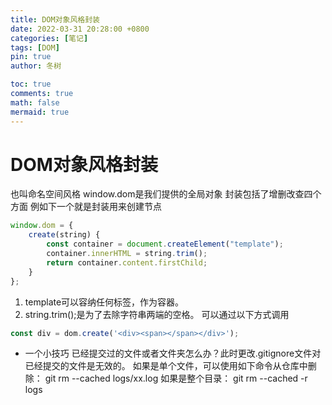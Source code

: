 ```yaml
---
title: DOM对象风格封装
date: 2022-03-31 20:28:00 +0800
categories: [笔记]
tags: [DOM]
pin: true
author: 冬树

toc: true
comments: true
math: false
mermaid: true
---
```


# DOM对象风格封装
也叫命名空间风格
window.dom是我们提供的全局对象
封装包括了增删改查四个方面
例如下一个就是封装用来创建节点
```javascript
window.dom = {
    create(string) {
        const container = document.createElement("template");
        container.innerHTML = string.trim();
        return container.content.firstChild;
    }
};
```
1. template可以容纳任何标签，作为容器。
2. string.trim();是为了去除字符串两端的空格。
可以通过以下方式调用
```javascript
const div = dom.create('<div><span></span></div>');
```
* 一个小技巧
已经提交过的文件或者文件夹怎么办？此时更改.gitignore文件对已经提交的文件是无效的。
如果是单个文件，可以使用如下命令从仓库中删除：
git rm --cached logs/xx.log
如果是整个目录：
git rm --cached -r logs

